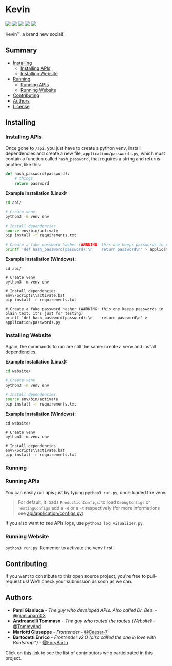 # Kevin

![](https://img.shields.io/codacy/grade/26666125fb93412eb0cbff0196cb820c)
![](https://img.shields.io/codacy/coverage/26666125fb93412eb0cbff0196cb820c)
![](https://img.shields.io/travis/com/trinitrotoluenisti/kevin)
![](https://img.shields.io/github/license/trinitrotoluenisti/kevin?color=blue)
![](https://img.shields.io/badge/developers-4-blue)

Kevin:tm:, a brand new social!

## Summary
- [Installing](#installing)
   - [Installing APIs](#installing-apis)
   - [Installing Website](#installing-website)
- [Running](#running)
   - [Running APIs](#running-apis)
   - [Running Website](#running-website)
- [Contributing](#contributing)
- [Authors](#authors)
- [License](/LICENSE)

## Installing

### Installing APIs

Once gone to `/api`, you just have to create a python venv, install dependencies and create a new file, `application/passwords.py`, which must contain a function called `hash_password`, that requires a string and returns another, like this:

```python
def hash_password(password):
	# things
	return password
```

**Example Installation (Linux):**
```bash
cd api/

# Create venv
python3 -m venv env

# Install dependencies
source env/bin/activate
pip install -r requirements.txt

# Create a fake password hasher (WARNING: this one keeps passwords in plain text, it's just for testing)
printf 'def hash_password(password):\n    return password\n' > application/passwords.py
```

**Example Installation (Windows):**
```batch
cd api/

# Create venv
python3 -m venv env

# Install dependencies
env\\Scripts\\activate.bat
pip install -r requirements.txt

# Create a fake password hasher (WARNING: this one keeps passwords in plain text, it's just for testing)
printf 'def hash_password(password):\n    return password\n' > application/passwords.py
```

### Installing Website

Again, the commands to run are still the same: create a venv and install dependencies. 

**Example Installation (Linux):**
```bash
cd website/

# Create venv
python3 -m venv env

# Install dependencies
source env/bin/activate
pip install -r requirements.txt
```

**Example Installation (Windows):**
```batch
cd website/

# Create venv
python3 -m venv env

# Install dependencies
env\\Scripts\\activate.bat
pip install -r requirements.txt
```

### Running

### Running APIs

You can easily run apis just by typing `python3 run.py`, once loaded the venv.

> For default, it loads `ProductionConfigs`: to load `DebugConfigs` or `TestingConfigs` add a `-d` or a `-t` respectively (for more informations see [api/application/configs.py](/api/application/configs.py)).

If you also want to see APIs logs, use `python3 log_visualizer.py`.

### Running Website

`python3 run.py`. Rememer to activate the venv first.


## Contributing

If you want to contribute to this open source project, you're free to pull-request us! We'll check your submission as soon as we can.


## Authors

- **Parri Gianluca** - *The guy who developed APIs. Also called Dr. Bee.* - [@gianluparri03](https://github.com/gianluparri03)
- **Andreanelli Tommaso** - *The guy who routed the routes (Website)* - [@TommyAnd](https://github.com/TommyAnd)
- **Mariotti Giuseppe** - *Frontender* - [@Caesar-7](https://github.com/Caesar-7)
- **Bartocetti Enrico** - *Frontender v2.0 (also called the one in love with Bootstrap:tm:)* - [@EnryBarto](https://github.com/EnryBarto)

Click on [this link](https://github.com/trinitrotoluenisti/kevin/graphs/contributors) to see the list of contributors who participated in this project.
